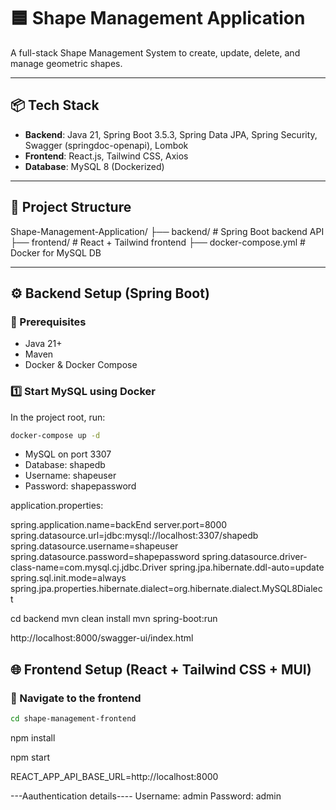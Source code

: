 # 🟦 Shape Management Application

A full-stack Shape Management System to create, update, delete, and manage geometric shapes.

---

## 📦 Tech Stack

- **Backend**: Java 21, Spring Boot 3.5.3, Spring Data JPA, Spring Security, Swagger (springdoc-openapi), Lombok
- **Frontend**: React.js, Tailwind CSS, Axios
- **Database**: MySQL 8 (Dockerized)

---

## 📁 Project Structure

Shape-Management-Application/
├── backend/ # Spring Boot backend API
├── frontend/ # React + Tailwind frontend
├── docker-compose.yml # Docker for MySQL DB



---

## ⚙️ Backend Setup (Spring Boot)

### 🔧 Prerequisites

- Java 21+
- Maven
- Docker & Docker Compose

### 1️⃣ Start MySQL using Docker

In the project root, run:

```bash
docker-compose up -d
```
- MySQL on port 3307
- Database: shapedb
- Username: shapeuser
- Password: shapepassword

application.properties:

spring.application.name=backEnd
server.port=8000
spring.datasource.url=jdbc:mysql://localhost:3307/shapedb
spring.datasource.username=shapeuser
spring.datasource.password=shapepassword
spring.datasource.driver-class-name=com.mysql.cj.jdbc.Driver
spring.jpa.hibernate.ddl-auto=update
spring.sql.init.mode=always
spring.jpa.properties.hibernate.dialect=org.hibernate.dialect.MySQL8Dialect

cd backend
mvn clean install
mvn spring-boot:run

http://localhost:8000/swagger-ui/index.html

## 🌐 Frontend Setup (React + Tailwind CSS + MUI)

### 📁 Navigate to the frontend

```bash
cd shape-management-frontend
```

npm install

npm start

REACT_APP_API_BASE_URL=http://localhost:8000

---Aauthentication details----
Username: admin
Password: admin



